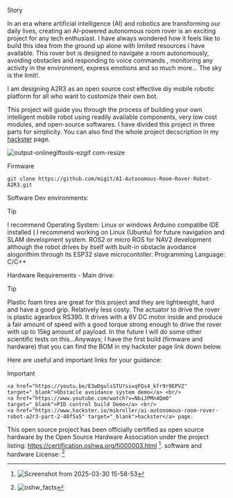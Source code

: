 Story

In an era where artificial intelligence (AI) and robotics are transforming our daily lives, creating an AI-powered autonomous room rover is an exciting project for any tech enthusiast. I have always wondered how it feels like to build this idea from the ground up alone with limited resources i have available. This rover bot is designed to navigate a room autonomously, avoiding obstacles and responding to voice commands , monitoring any activity in the environment, express emotions and so much more... The sky is the limit!.

I am designing A2R3 as an open source cost effective diy mobile robotic platform for all who want to customize their own bot.

This project will guide you through the process of building your own intelligent mobile robot using readily available components, very low cost modules, and open-source softwares.
I have divided this project in three parts for simplicity. You can also find the whole project decscription in my <a href="https://www.hackster.io/mikroller/ai-autonomous-room-rover-robot-a2r3-part-2-48f5a5" target="_blank">hackster</a> page.


![output-onlinegiftools-ezgif com-resize](https://github.com/user-attachments/assets/bbc6c5a3-ab26-46e3-b967-9705cc1c35a4)


Firmware

    git clone https://github.com/migit/AI-Autonomous-Room-Rover-Robot-A2R3.git

Software Dev environments:
> [!TIP]
> I recommend Operating System: Linux or windows Arduino compatibe IDE installed ( I recommend working on Linux (Ubuntu) for future navigation and SLAM development system.
> ROS2 or micro ROS for NAV2 development although the robot drives by itself with built-in obstacle avoidance alogorithim through its ESP32 slave microcontoller.
> Programming Language: C/C++ 

Hardware Requirements - Main drive:
> [!TIP]
> Plastic foam tires are great for this project and they are lightweight, hard and have a good grip. Relatively less costy.
> The actuator to drive the rover is plastic agearbox RS390. It drives with a 6V DC motor inside and produce a fair amount of speed with a good torque strong enough to drive the rover with up to 15kg amount of payload. In the future I will do some other scientific tests on this...Anyways; I have the first build (firmware and hardware) that you can find the BOM in my hackster page link down below.

Here are useful and important links for your guidance:      
> [!IMPORTANT]                                                                                                                                                   
    <a href="https://youtu.be/E3wDgulsSTU?si=qFQs4_kfr9r9EPV2" target="_blank">Obstacle avoidance system demo</a> <br/>
    <a href="https://www.youtube.com/watch?v=NbiJPMn4Qm0" target="_blank">PID control build Demo</a> <br/>
    <a href="https://www.hackster.io/mikroller/ai-autonomous-room-rover-robot-a2r3-part-2-48f5a5" target="_blank">hackster</a> page.

    
This open source project has been officially certified as open source hardware by the Open Source Hardware Association under the project listing: https://certification.oshwa.org/fi000003.html [^2].
software and hardware License: [^1]

[^1]: ![oshw_facts](https://github.com/user-attachments/assets/8db5b921-7199-43b5-9edd-f96adf9e9eec)
[^2]: ![Screenshot from 2025-03-30 15-58-53](https://github.com/user-attachments/assets/599f7daa-bc83-4e1d-ba89-f66ca4a2cc97)




